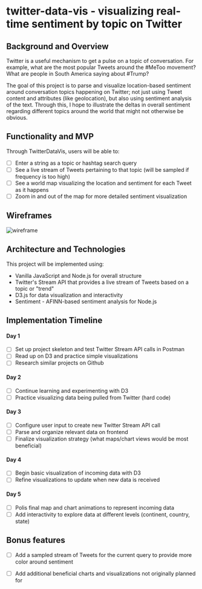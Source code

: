 # twitter-data-vis - visualizing real-time sentiment by topic on Twitter

## Background and Overview

Twitter is a useful mechanism to get a pulse on a topic of conversation. For example, what are the most popular Tweets around the #MeToo movement? What are people in South America saying about #Trump?

The goal of this project is to parse and visualize location-based sentiment around conversation topics happening on Twitter; not just using Tweet content and attributes (like geolocation), but also using sentiment analysis of the text. Through this, I hope to illustrate the deltas in overall sentiment regarding different topics around the world that might not otherwise be obvious.

## Functionality and MVP

Through TwitterDataVis, users will be able to:

- [ ] Enter a string as a topic or hashtag search query
- [ ] See a live stream of Tweets pertaining to that topic (will be sampled if frequency is too high)
- [ ] See a world map visualizing the location and sentiment for each Tweet as it happens
- [ ] Zoom in and out of the map for more detailed sentiment visualization

## Wireframes

![wireframe](https://github.com/jnapolitan/twitter-data-vis/blob/master/assets/wireframe.png)

## Architecture and Technologies

This project will be implemented using:

- Vanilla JavaScript and Node.js for overall structure
- Twitter's Stream API that provides a live stream of Tweets based on a topic or "trend"
- D3.js for data visualization and interactivity
- Sentiment - AFINN-based sentiment analysis for Node.js

## Implementation Timeline

#### Day 1
- [ ] Set up project skeleton and test Twitter Stream API calls in Postman
- [ ] Read up on D3 and practice simple visualizations
- [ ] Research similar projects on Github

#### Day 2
- [ ] Continue learning and experimenting with D3
- [ ] Practice visualizing data being pulled from Twitter (hard code)

#### Day 3
- [ ] Configure user input to create new Twitter Stream API call
- [ ] Parse and organize relevant data on frontend
- [ ] Finalize visualization strategy (what maps/chart views would be most beneficial)

#### Day 4
- [ ] Begin basic visualization of incoming data with D3
- [ ] Refine visualizations to update when new data is received

#### Day 5
- [ ] Polis final map and chart animations to represent incoming data
- [ ] Add interactivity to explore data at different levels (continent, country, state)

## Bonus features
- [ ] Add a sampled stream of Tweets for the current query to provide more color around sentiment
- [ ] Add additional beneficial charts and visualizations not originally planned for





